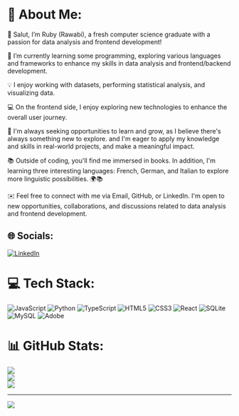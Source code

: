 # 💎 About Me:
👋 Salut, I’m Ruby (Rawabi), a fresh computer science graduate with a passion for data analysis and frontend development!

🌱 I’m currently learning some programming, exploring various languages and frameworks to enhance my skills in data analysis and frontend/backend development.

💡 I enjoy working with datasets, performing statistical analysis, and visualizing data.

💻 On the frontend side, I enjoy exploring new technologies to enhance the overall user journey.

🚀 I'm always seeking opportunities to learn and grow, as I believe there's always something new to explore. and I'm eager to apply my knowledge and skills in real-world projects, and make a meaningful impact.

📚 Outside of coding, you'll find me immersed in books. In addition, I'm learning three interesting languages: French, German, and Italian to explore more linguistic possibilities. 🌍📚

✉️ Feel free to connect with me via Email, GitHub, or LinkedIn. I'm open to new opportunities, collaborations, and discussions related to data analysis and frontend development.


## 🌐 Socials:
[![LinkedIn](https://img.shields.io/badge/LinkedIn-%230077B5.svg?logo=linkedin&logoColor=white)](https://www.linkedin.com/in/rawabi-ahmad/) 

# 💻 Tech Stack:
![JavaScript](https://img.shields.io/badge/javascript-%23323330.svg?style=for-the-badge&logo=javascript&logoColor=%23F7DF1E) ![Python](https://img.shields.io/badge/python-3670A0?style=for-the-badge&logo=python&logoColor=ffdd54) ![TypeScript](https://img.shields.io/badge/typescript-%23007ACC.svg?style=for-the-badge&logo=typescript&logoColor=white) ![HTML5](https://img.shields.io/badge/html5-%23E34F26.svg?style=for-the-badge&logo=html5&logoColor=white) ![CSS3](https://img.shields.io/badge/css3-%231572B6.svg?style=for-the-badge&logo=css3&logoColor=white) ![React](https://img.shields.io/badge/react-%2320232a.svg?style=for-the-badge&logo=react&logoColor=%2361DAFB) ![SQLite](https://img.shields.io/badge/sqlite-%2307405e.svg?style=for-the-badge&logo=sqlite&logoColor=white) ![MySQL](https://img.shields.io/badge/mysql-%2300000f.svg?style=for-the-badge&logo=mysql&logoColor=white) ![Adobe](https://img.shields.io/badge/adobe-%23FF0000.svg?style=for-the-badge&logo=adobe&logoColor=white)
# 📊 GitHub Stats:
![](https://github-readme-stats.vercel.app/api?username=RawGate&theme=dark&hide_border=false&include_all_commits=false&count_private=false)<br/>
![](https://github-readme-streak-stats.herokuapp.com/?user=RawGate&theme=dark&hide_border=false)<br/>
![](https://github-readme-stats.vercel.app/api/top-langs/?username=RawGate&theme=dark&hide_border=false&include_all_commits=false&count_private=false&layout=compact)

---
[![](https://visitcount.itsvg.in/api?id=RawGate&icon=6&color=0)](https://visitcount.itsvg.in)

<!-- Proudly created with GPRM ( https://gprm.itsvg.in ) -->
<!---
RawGate/RawGate is a ✨ special ✨ repository because its `README.md` (this file) appears on your GitHub profile.
You can click the Preview link to take a look at your changes.
--->

